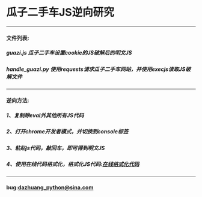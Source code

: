 # 瓜子二手车JS逆向研究
***
#### 文件列表:
##### guazi.js 瓜子二手车设置cookie的JS破解后的明文JS
##### handle_guazi.py 使用requests请求瓜子二手车网站，并使用execjs读取JS破解文件
***
#### 逆向方法:
##### 1、复制除eval外其他所有JS代码
##### 2、打开chrome开发者模式，并切换到console标签
##### 3、粘贴js代码，敲回车，即可得到明文JS
##### 4、使用在线代码格式化，格式化JS代码:[在线格式化代码](http://tool.oschina.net/codeformat/js/)

***
#### bug:dazhuang_python@sina.com
